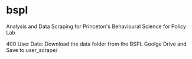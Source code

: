 # bspl
Analysis and Data Scraping for Princeton's Behavioural Science for Policy Lab

400 User Data: Download the data folder from the BSPL Goolge Drive and Save to user_scrape/

